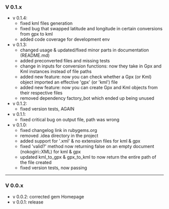 ### V 0.1.x
- v 0.1.4:
  - fixed kml files generation
  - fixed bug that swapped latitude and longitude in certain conversions from gpx to kml
  - added code coverage for development env
- v 0.1.3:
  - changed usage & updated/fixed minor parts in documentation (README.md)
  - added preconverted files and missing tests
  - change in inputs for conversion functions: now they take in Gpx and Kml instances instead of file paths
  - added new feature: now you can check whether a Gpx (or Kml) object imported an effective 'gpx' (or 'kml') file
  - added new feature: now you can create Gpx and Kml objects from their respective files
  - removed dependency factory_bot which ended up being unused
- v 0.1.2:
  - fixed version tests, AGAIN
- v 0.1.1:
  - fixed critical bug on output file, path was wrong
- v 0.1.0: 
  - fixed changelog link in rubygems.org
  - removed .idea directory in the project
  - added support for '.xml' & no extension files for kml & gpx
  - fixed 'valid?' method now returning false on an empty document (nokogiri::XML) for kml & gpx
  - updated kml_to_gpx & gpx_to_kml to now return the entire path of the file created
  - fixed version tests, now passing
---
  ### V 0.0.x
- v 0.0.2: corrected gem Homepage
- v 0.0.1: release